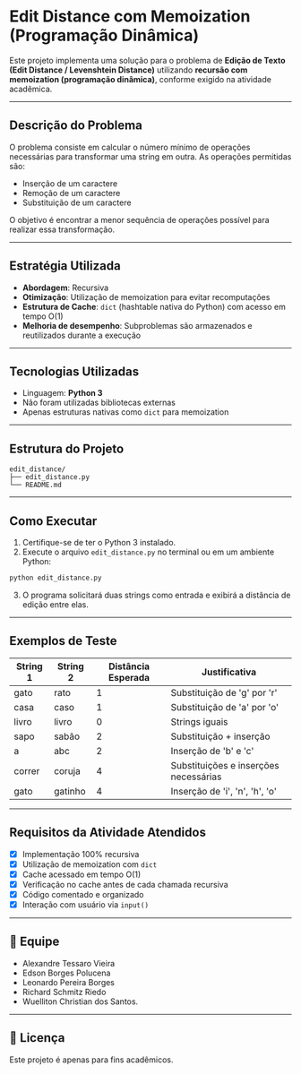 # Edit Distance com Memoization (Programação Dinâmica)

Este projeto implementa uma solução para o problema de **Edição de Texto (Edit Distance / Levenshtein Distance)** utilizando **recursão com memoization (programação dinâmica)**, conforme exigido na atividade acadêmica.

---

## Descrição do Problema

O problema consiste em calcular o número mínimo de operações necessárias para transformar uma string em outra. As operações permitidas são:

- Inserção de um caractere
- Remoção de um caractere
- Substituição de um caractere

O objetivo é encontrar a menor sequência de operações possível para realizar essa transformação.

---

## Estratégia Utilizada

- **Abordagem**: Recursiva
- **Otimização**: Utilização de memoization para evitar recomputações
- **Estrutura de Cache**: `dict` (hashtable nativa do Python) com acesso em tempo O(1)
- **Melhoria de desempenho**: Subproblemas são armazenados e reutilizados durante a execução

---

## Tecnologias Utilizadas

- Linguagem: **Python 3**
- Não foram utilizadas bibliotecas externas
- Apenas estruturas nativas como `dict` para memoization

---

## Estrutura do Projeto

```
edit_distance/
├── edit_distance.py
└── README.md
```

---

## Como Executar

1. Certifique-se de ter o Python 3 instalado.
2. Execute o arquivo `edit_distance.py` no terminal ou em um ambiente Python:

```bash
python edit_distance.py
```

3. O programa solicitará duas strings como entrada e exibirá a distância de edição entre elas.

---

## Exemplos de Teste

| String 1  | String 2   | Distância Esperada | Justificativa                                 |
|-----------|------------|---------------------|-----------------------------------------------|
| gato      | rato       | 1                   | Substituição de 'g' por 'r'                   |
| casa      | caso       | 1                   | Substituição de 'a' por 'o'                   |
| livro     | livro      | 0                   | Strings iguais                                |
| sapo      | sabão      | 2                   | Substituição + inserção                       |
| a         | abc        | 2                   | Inserção de 'b' e 'c'                         |
| correr    | coruja     | 4                   | Substituições e inserções necessárias         |
| gato      | gatinho    | 4                   | Inserção de 'i', 'n', 'h', 'o'                |

---

## Requisitos da Atividade Atendidos

- [x] Implementação 100% recursiva
- [x] Utilização de memoization com `dict`
- [x] Cache acessado em tempo O(1)
- [x] Verificação no cache antes de cada chamada recursiva
- [x] Código comentado e organizado
- [x] Interação com usuário via `input()`

---

## 👥 Equipe
- Alexandre Tessaro Vieira
- Edson Borges Polucena
- Leonardo Pereira Borges
- Richard Schmitz Riedo 
- Wuelliton Christian dos Santos.
---

## 📘 Licença

Este projeto é apenas para fins acadêmicos.
